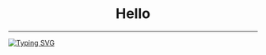 <h1 align="center">Hello</h1>

---

[![Typing SVG](https://readme-typing-svg.herokuapp.com?font=Fira+Code&pause=1000&center=true&width=500&lines=Im+DPR)](https://git.io/typing-svg)

